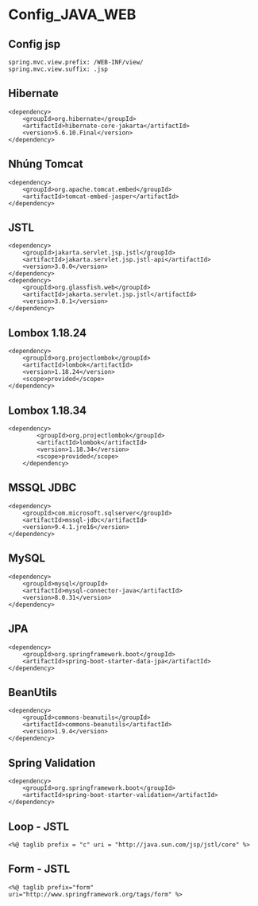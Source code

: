 # Config_JAVA_WEB

## Config jsp 
```
spring.mvc.view.prefix: /WEB-INF/view/
spring.mvc.view.suffix: .jsp
```
## Hibernate

```
<dependency>
    <groupId>org.hibernate</groupId>
    <artifactId>hibernate-core-jakarta</artifactId>
    <version>5.6.10.Final</version>
</dependency>
```
## Nhúng Tomcat 
```
<dependency>
    <groupId>org.apache.tomcat.embed</groupId>
    <artifactId>tomcat-embed-jasper</artifactId>
</dependency>
```
## JSTL 
```
<dependency>
    <groupId>jakarta.servlet.jsp.jstl</groupId>
    <artifactId>jakarta.servlet.jsp.jstl-api</artifactId>
    <version>3.0.0</version>
</dependency>
<dependency>
    <groupId>org.glassfish.web</groupId>
    <artifactId>jakarta.servlet.jsp.jstl</artifactId>
    <version>3.0.1</version>
</dependency>
```

## Lombox 1.18.24
```
<dependency>
    <groupId>org.projectlombok</groupId>
    <artifactId>lombok</artifactId>
    <version>1.18.24</version>
    <scope>provided</scope>
</dependency>
```
## Lombox 1.18.34
```
<dependency>
		<groupId>org.projectlombok</groupId>
		<artifactId>lombok</artifactId>
		<version>1.18.34</version>
		<scope>provided</scope>
	</dependency>
```


## MSSQL JDBC
``` 
<dependency>
    <groupId>com.microsoft.sqlserver</groupId>
    <artifactId>mssql-jdbc</artifactId>
    <version>9.4.1.jre16</version>
</dependency>
```

## MySQL
``` 
<dependency>
    <groupId>mysql</groupId>
    <artifactId>mysql-connector-java</artifactId>
    <version>8.0.31</version>
</dependency>
```

## JPA 
```
<dependency>
    <groupId>org.springframework.boot</groupId>
    <artifactId>spring-boot-starter-data-jpa</artifactId>
</dependency>
```
## BeanUtils 
```
<dependency>
    <groupId>commons-beanutils</groupId>
    <artifactId>commons-beanutils</artifactId>
    <version>1.9.4</version>
</dependency>
```
## Spring Validation
``` 
<dependency>
    <groupId>org.springframework.boot</groupId>
    <artifactId>spring-boot-starter-validation</artifactId>
</dependency>
```
## Loop - JSTL 
```
<%@ taglib prefix = "c" uri = "http://java.sun.com/jsp/jstl/core" %>
```

## Form - JSTL 
``` 
<%@ taglib prefix="form" uri="http://www.springframework.org/tags/form" %>
```
